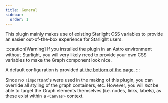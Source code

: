 ```yaml
---
title: General
sidebar:
  order: 1
---
```


This plugin mainly makes use of existing Starlight CSS variables to provide an easier out-of-the-box experience for 
Starlight users.

:::caution[Warning]
If you installed the plugin in an Astro environment without Starlight, you will very likely need to provide your own
CSS variables to make the Graph component look nice. 

A default configuration is provided [at the bottom of the page](#default-config).
:::

Since no `!important`'s were used in the making of this plugin, you can override all styling of the graph containers,
etc. However, you will _not_ be able to target the Graph elements themselves (i.e. nodes, links, labels), as these
exist within a `<Canvas>` context.

